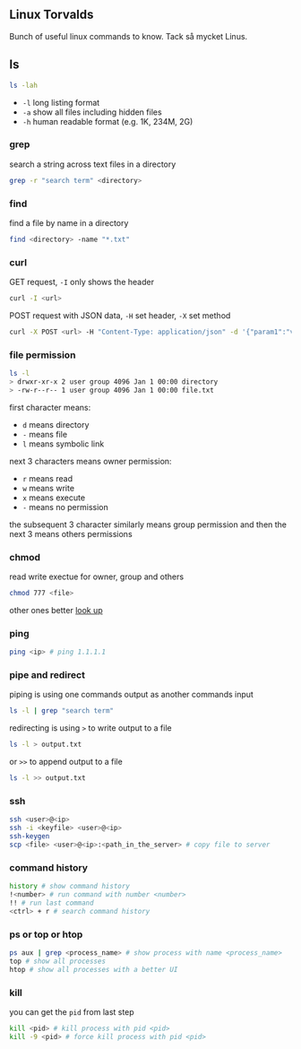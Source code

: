 ## Linux Torvalds 

Bunch of useful linux commands to know. Tack så mycket Linus. 

## ls
```bash
ls -lah
```
- `-l` long listing format
- `-a` show all files including hidden files
- `-h` human readable format (e.g. 1K, 234M, 2G)

### grep
search a string across text files in a directory
```bash
grep -r "search term" <directory>
```
### find
find a file by name in a directory
```bash
find <directory> -name "*.txt"
```
### curl 
GET request, `-I` only shows the header
```bash
curl -I <url>
```
POST request with JSON data, `-H` set header, `-X` set method
```bash
curl -X POST <url> -H "Content-Type: application/json" -d '{"param1":"value1","param2":"value2"}'
```
### file permission 
```bash
ls -l
> drwxr-xr-x 2 user group 4096 Jan 1 00:00 directory
> -rw-r--r-- 1 user group 4096 Jan 1 00:00 file.txt
```
first character means:
- `d` means directory
- `-` means file
- `l` means symbolic link

next 3 characters means owner permission:
- `r` means read
- `w` means write
- `x` means execute
- `-` means no permission

the subsequent 3 character similarly means group permission and then the next 3 means others permissions

### chmod
read write exectue for owner, group and others
```bash 
chmod 777 <file>
```
other ones better [look up](http://chmod-calculator.com)

### ping
```bash
ping <ip> # ping 1.1.1.1 
```
### pipe and redirect
piping is using one commands output as another commands input
```bash
ls -l | grep "search term"
```
redirecting is using `>` to write output to a file
```bash
ls -l > output.txt
```
or `>>` to append output to a file
```bash
ls -l >> output.txt
```
### ssh
```bash
ssh <user>@<ip>
ssh -i <keyfile> <user>@<ip>
ssh-keygen 
scp <file> <user>@<ip>:<path_in_the_server> # copy file to server
```
### command history
```bash
history # show command history
!<number> # run command with number <number>
!! # run last command
<ctrl> + r # search command history
```
### ps or top or htop
```bash
ps aux | grep <process_name> # show process with name <process_name>
top # show all processes
htop # show all processes with a better UI
```
### kill
you can get the `pid` from last step
```bash
kill <pid> # kill process with pid <pid>
kill -9 <pid> # force kill process with pid <pid>
```

